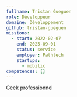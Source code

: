 ```yaml
---
fullname: Tristan Gueguen
role: Développeur
domaine: Développement
github: tristan-gueguen
missions:
  - start: 2022-02-07
    end: 2025-09-01
    status: service
    employer: Pathtech
    startups:
      - mobilic
competences: []
---
```

Geek professionnel
